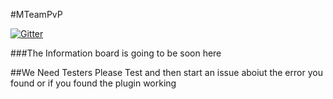 #MTeamPvP

[![Gitter](https://badges.gitter.im/MCrafterss/MTeamPvP.svg)](https://gitter.im/MCrafterss/MTeamPvP?utm_source=badge&utm_medium=badge&utm_campaign=pr-badge)

###The Information board is going to be soon here


##We Need Testers Please Test and then start an issue aboiut the error you found or if you found the plugin working
